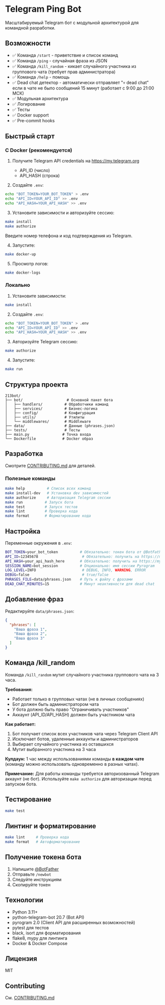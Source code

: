 # Telegram Ping Bot

Масштабируемый Telegram бот с модульной архитектурой для командной разработки.

## Возможности

- ✅ Команда `/start` - приветствие и список команд
- ✅ Команда `/ping` - случайная фраза из JSON
- ✅ Команда `/kill_random` - кикает случайного участника из группового чата (требует прав администратора)
- ✅ Команда `/help` - помощь
- ✅ Dead chat детектор - автоматически отправляет "💀 dead chat" если в чате не было сообщений 15 минут (работает с 9:00 до 21:00 МСК)
- ✅ Модульная архитектура
- ✅ Логирование
- ✅ Тесты
- ✅ Docker support
- ✅ Pre-commit hooks

## Быстрый старт

### С Docker (рекомендуется)

1. Получите Telegram API credentials на https://my.telegram.org
   - API_ID (число)
   - API_HASH (строка)

2. Создайте `.env`:
```bash
echo "BOT_TOKEN=YOUR_BOT_TOKEN" > .env
echo "API_ID=YOUR_API_ID" >> .env
echo "API_HASH=YOUR_API_HASH" >> .env
```

3. Установите зависимости и авторизуйте сессию:
```bash
make install
make authorize
```
   Введите номер телефона и код подтверждения из Telegram.

4. Запустите:
```bash
make docker-up
```

5. Просмотр логов:
```bash
make docker-logs
```

### Локально

1. Установите зависимости:
```bash
make install
```

2. Создайте `.env`:
```bash
echo "BOT_TOKEN=YOUR_BOT_TOKEN" > .env
echo "API_ID=YOUR_API_ID" >> .env
echo "API_HASH=YOUR_API_HASH" >> .env
```

3. Авторизуйте Telegram сессию:
```bash
make authorize
```

4. Запустите:
```bash
make run
```

## Структура проекта

```
213bot/
├── bot/                    # Основной пакет бота
│   ├── handlers/          # Обработчики команд
│   ├── services/          # Бизнес-логика
│   ├── config/            # Конфигурация
│   ├── utils/             # Утилиты
│   └── middlewares/       # Middleware
├── data/                  # Данные (phrases.json)
├── tests/                 # Тесты
├── main.py               # Точка входа
└── Dockerfile            # Docker образ
```

## Разработка

Смотрите [CONTRIBUTING.md](CONTRIBUTING.md) для деталей.

### Полезные команды

```bash
make help          # Список всех команд
make install-dev   # Установка dev зависимостей
make authorize     # Авторизация Telegram сессии
make run          # Запуск бота
make test         # Запуск тестов
make lint         # Проверка кода
make format       # Форматирование кода
```

## Настройка

Переменные окружения в `.env`:

```bash
BOT_TOKEN=your_bot_token          # Обязательно: токен бота от @BotFather
API_ID=12345678                    # Обязательно: получить на https://my.telegram.org
API_HASH=your_api_hash_here       # Обязательно: получить на https://my.telegram.org
SESSION_NAME=bot_session          # Опционально: имя сессии Pyrogram
LOG_LEVEL=INFO                     # DEBUG, INFO, WARNING, ERROR
DEBUG=false                        # true/false
PHRASES_FILE=data/phrases.json    # Путь к файлу с фразами
DEAD_CHAT_MINUTES=15              # Минут неактивности для dead chat
```

## Добавление фраз

Редактируйте `data/phrases.json`:

```json
{
  "phrases": [
    "Ваша фраза 1",
    "Ваша фраза 2",
    "Ваша фраза 3"
  ]
}
```

## Команда /kill_random

Команда `/kill_random` мутит случайного участника группового чата на 3 часа.

**Требования:**
- Работает только в групповых чатах (не в личных сообщениях)
- Бот должен быть администратором чата
- У бота должно быть право "Ограничивать участников"
- Аккаунт (API_ID/API_HASH) должен быть участником чата

**Как работает:**
1. Бот получает список всех участников чата через Telegram Client API
2. Исключает ботов, удаленные аккаунты и администраторов
3. Выбирает случайного участника из оставшихся
4. Мутит выбранного участника на 3 часа

**Кулдаун:** 1 час между использованиями команды **в каждом чате** (команду можно использовать одновременно в разных чатах).

**Примечание:** Для работы команды требуется авторизованный Telegram аккаунт (не бот). Используйте `make authorize` для авторизации перед запуском бота.

## Тестирование

```bash
make test
```

## Линтинг и форматирование

```bash
make lint     # Проверка кода
make format   # Автоформатирование
```

## Получение токена бота

1. Напишите [@BotFather](https://t.me/BotFather)
2. Отправьте `/newbot`
3. Следуйте инструкциям
4. Скопируйте токен

## Технологии

- Python 3.11+
- python-telegram-bot 20.7 (Bot API)
- pyrogram 2.0 (Client API для расширенных возможностей)
- pytest для тестов
- black, isort для форматирования
- flake8, mypy для линтинга
- Docker & Docker Compose

## Лицензия

MIT

## Contributing

См. [CONTRIBUTING.md](CONTRIBUTING.md)
